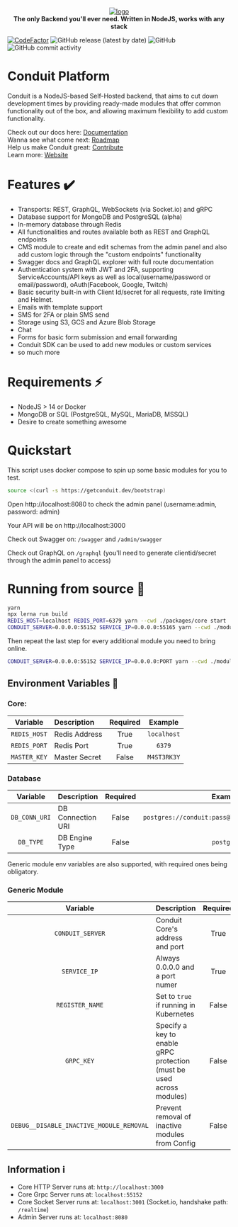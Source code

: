 <p align="center">
<br>
<a href="https://getconduit.dev" target="_blank"><img src="https://getconduit.dev/conduitLogo.svg" alt="logo"/></a>
<br/>
<strong>The only Backend you'll ever need. Written in NodeJS, works with any stack</strong>
</p>

[![CodeFactor](https://www.codefactor.io/repository/github/conduitplatform/conduit/badge?style=for-the-badge)](https://www.codefactor.io/repository/github/conduitplatform/conduit)
![GitHub release (latest by date)](https://img.shields.io/github/v/release/ConduitPlatform/Conduit?style=for-the-badge)
![GitHub](https://img.shields.io/github/license/ConduitPlatform/Conduit?style=for-the-badge)
![GitHub commit activity](https://img.shields.io/github/commit-activity/m/ConduitPlatform/Conduit?style=for-the-badge)

# Conduit Platform

Conduit is a NodeJS-based Self-Hosted backend, that aims to cut down development times
by providing ready-made modules that offer common functionality out of the box, and allowing
maximum flexibility to add custom functionality.

Check out our docs here: [Documentation](https://getconduit.dev/docs/overview/intro)\
Wanna see what come next: [Roadmap](https://sharing.clickup.com/1554325/b/h/1fdwn-7561/8b09d2e9aedec0b)\
Help us make Conduit great: [Contribute](https://github.com/ConduitPlatform/Conduit/blob/main/.github/CONTRIBUTING.md)\
Learn more: [Website](https://getconduit.dev)

# Features ✔️

- Transports: REST, GraphQL, WebSockets (via Socket.io) and gRPC
- Database support for MongoDB and PostgreSQL (alpha)
- In-memory database through Redis
- All functionalities and routes available both as REST and GraphQL endpoints
- CMS module to create and edit schemas from the admin panel and also 
  add custom logic through the "custom endpoints" functionality
- Swagger docs and GraphQL explorer with full route documentation
- Authentication system with JWT and 2FA, supporting ServiceAccounts/API keys as well as
local(username/password or email/password), oAuth(Facebook, Google, Twitch)
- Basic security built-in with Client Id/secret for all requests, rate limiting and Helmet.
- Emails with template support
- SMS for 2FA or plain SMS send
- Storage using S3, GCS and  Azure Blob Storage 
- Chat
- Forms for basic form submission and email forwarding
- Conduit SDK can be used to add new modules or custom services
- so much more

# Requirements ⚡

- NodeJS > 14 or Docker
- MongoDB or SQL (PostgreSQL, MySQL, MariaDB, MSSQL)
- Desire to create something awesome

# Quickstart
This script uses docker compose to spin up some basic modules for you to test.
```sh
source <(curl -s https://getconduit.dev/bootstrap)
```
Open http://localhost:8080 to check the admin panel (username:admin, password: admin)

Your API will be on http://localhost:3000

Check out Swagger on: `/swagger` and `/admin/swagger`

Check out GraphQL on `/graphql` (you'll need to generate clientid/secret through the admin panel to access)

# Running from source 🔨

```sh
yarn
npx lerna run build
REDIS_HOST=localhost REDIS_PORT=6379 yarn --cwd ./packages/core start
CONDUIT_SERVER=0.0.0.0:55152 SERVICE_IP=0.0.0.0:55165 yarn --cwd ./modules/database start
```

Then repeat the last step for every additional module you need to bring online.

```sh
CONDUIT_SERVER=0.0.0.0:55152 SERVICE_IP=0.0.0.0:PORT yarn --cwd ./modules/MODULE start
```

## Environment Variables 📃 <a name="env-vars"></a>

### Core:

|   Variable   | Description   | Required |   Example   |
|:------------:|:--------------|:--------:|:-----------:|
| `REDIS_HOST` | Redis Address |   True   | `localhost` |
| `REDIS_PORT` | Redis Port    |   True   |   `6379`    |
| `MASTER_KEY` | Master Secret |  False   | `M4ST3RK3Y` |

### Database

|   Variable    | Description       | Required |                     Example                      |  Default                    |
|:-------------:|:------------------| :------: |:------------------------------------------------:| :-------------------------: |
| `DB_CONN_URI` | DB Connection URI |  False   | `postgres://conduit:pass@localhost:5432/conduit` | `mongodb://localhost:27017` |
|   `DB_TYPE`   | DB Engine Type    |  False   |                    `postgres`                    | `mongodb`                   |

Generic module env variables are also supported, with required ones being obligatory.

### Generic Module

|                 Variable                 | Description                                                           | Required |      Example       |
|:----------------------------------------:|:----------------------------------------------------------------------| :------: |:------------------:|
|             `CONDUIT_SERVER`             | Conduit Core's address and port                                       |   True   |  `0.0.0.0:55152`   |
|               `SERVICE_IP`               | Always 0.0.0.0 and a port numer                                       |   True   |  `0.0.0.0:55190`   |
|             `REGISTER_NAME`              | Set to `true` if running in Kubernetes                                |   False  |       `true`       |
|               `GRPC_KEY`                 | Specify a key to enable gRPC protection (must be used across modules) |   False  | `H+MbQeThWmZq4t6w` |
| `DEBUG__DISABLE_INACTIVE_MODULE_REMOVAL` | Prevent removal of inactive modules from Config                       |   False  |       `true`       |

## Information ℹ️

- Core HTTP Server runs at: `http://localhost:3000`
- Core Grpc Server runs at: `localhost:55152`
- Core Socket Server runs at: `localhost:3001` (Socket.io, handshake path: `/realtime`)
- Admin Server runs at: `localhost:8080`
